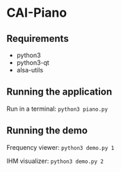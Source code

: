 # CAI-Piano

## Requirements

- python3
- python3-qt
- alsa-utils

## Running the application

Run in a terminal:
```python3 piano.py```

## Running the demo

Frequency viewer:
```python3 demo.py 1```

IHM visualizer:
```python3 demo.py 2```
